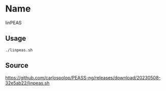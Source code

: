 # Name
linPEAS

## Usage
```
./linpeas.sh
```

## Source
https://github.com/carlospolop/PEASS-ng/releases/download/20230508-32e5ab22/linpeas.sh

